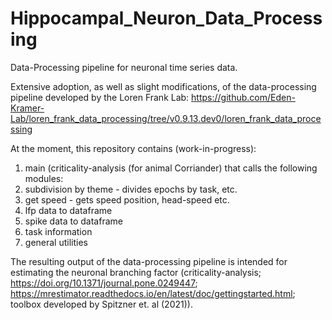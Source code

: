 # Hippocampal_Neuron_Data_Processing

Data-Processing pipeline for neuronal time series data.

Extensive adoption, as well as slight modifications, of the data-processing pipeline developed by the Loren Frank Lab:
https://github.com/Eden-Kramer-Lab/loren_frank_data_processing/tree/v0.9.13.dev0/loren_frank_data_processing

At the moment, this repository contains (work-in-progress):
1. main (criticality-analysis (for animal Corriander) that calls the following modules:
2. subdivision by theme - divides epochs by task, etc.
3. get speed - gets speed position, head-speed etc.
4. lfp data to dataframe
5. spike data to dataframe
6. task information
7. general utilities
   
The resulting output of the data-processing pipeline is intended for estimating the neuronal branching factor (criticality-analysis; https://doi.org/10.1371/journal.pone.0249447; https://mrestimator.readthedocs.io/en/latest/doc/gettingstarted.html; toolbox developed by Spitzner et. al (2021)).
   
